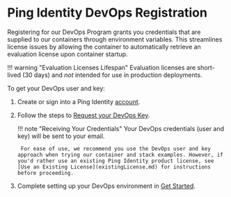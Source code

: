 # Ping Identity DevOps Registration

Registering for our DevOps Program grants you credentials that are supplied to our containers through environment variables. This streamlines license issues by allowing the container to automatically retrieve an evaluation license upon container startup.

!!! warning "Evaluation Licenses Lifespan"
    Evaluation licenses are short-lived (30 days) and *not* intended for use in production deployments.

To get your DevOps user and key:

1. Create or sign into a Ping Identity [account](https://www.pingidentity.com/en/account/sign-on.html).
1. Follow the steps to [Request your DevOps Key](prodLicense.md#obtaining-a-ping-identity-devops-user-and-key).

    !!! note "Receiving Your Credentials"
        Your DevOps credentials (user and key) will be sent to your email.

        For ease of use, we recommend you use the DevOps user and key approach when trying our container and stack examples. However, if you'd rather use an existing Ping Identity product license, see [Use an Existing License](existingLicense.md) for instructions before proceeding.

1. Complete setting up your DevOps environment in [Get Started](getStarted.md).
